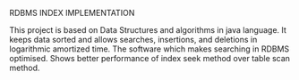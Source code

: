RDBMS INDEX IMPLEMENTATION

This project is based on Data Structures and algorithms in java language. It keeps data sorted and allows searches, insertions, and deletions in logarithmic amortized time.
The software which makes searching in RDBMS optimised. Shows better performance of index seek method over table scan method.

